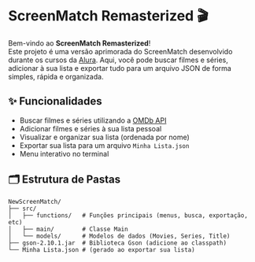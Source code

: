 # ScreenMatch Remasterized 🎬

Bem-vindo ao **ScreenMatch Remasterized**!  
Este projeto é uma versão aprimorada do ScreenMatch desenvolvido durante os cursos da [Alura](https://www.alura.com.br/). Aqui, você pode buscar filmes e séries, adicionar à sua lista e exportar tudo para um arquivo JSON de forma simples, rápida e organizada.

## ✨ Funcionalidades

- Buscar filmes e séries utilizando a [OMDb API](https://www.omdbapi.com/)
- Adicionar filmes e séries à sua lista pessoal
- Visualizar e organizar sua lista (ordenada por nome)
- Exportar sua lista para um arquivo `Minha Lista.json`
- Menu interativo no terminal

## 🗂️ Estrutura de Pastas

```
NewScreenMatch/
├── src/
│   ├── functions/   # Funções principais (menus, busca, exportação, etc)
│   ├── main/        # Classe Main
│   └── models/      # Modelos de dados (Movies, Series, Title)
├── gson-2.10.1.jar  # Biblioteca Gson (adicione ao classpath)
└── Minha Lista.json # (gerado ao exportar sua lista)
```
